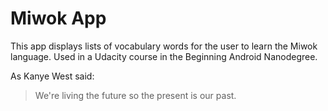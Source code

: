 Miwok App
===================================

This app displays lists of vocabulary words for the user to learn the Miwok language.
Used in a Udacity course in the Beginning Android Nanodegree.

As Kanye West said:

> We're living the future so
> the present is our past.
